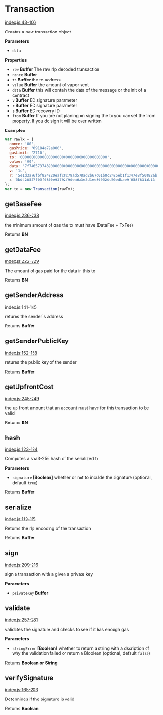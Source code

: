 # Transaction

[index.js:43-106](https://github.com/vaporyjs/vaporyjs-tx/blob/f9c943f21509f03d0834ffd4204e17da9211cd80/index.js#L43-L106 "Source code on GitHub")

Creates a new transaction object

**Parameters**

-   `data`  

**Properties**

-   `raw` **Buffer** The raw rlp decoded transaction
-   `nonce` **Buffer** 
-   `to` **Buffer** the to address
-   `value` **Buffer** the amount of vapor sent
-   `data` **Buffer** this will contain the data of the message or the init of a contract
-   `v` **Buffer** EC signature parameter
-   `r` **Buffer** EC signature parameter
-   `s` **Buffer** EC recovery ID
-   `from` **Buffer** If you are not planing on signing the tx you can set the from property. If you do sign it will be over written

**Examples**

```javascript
var rawTx = {
  nonce: '00',
  gasPrice: '09184e72a000',
  gasLimit: '2710',
  to: '0000000000000000000000000000000000000000',
  value: '00',
  data: '7f7465737432000000000000000000000000000000000000000000000000000000600057',
  v: '1c',
  r: '5e1d3a76fbf824220eafc8c79ad578ad2b67d01b0c2425eb1f1347e8f50882ab',
  s '5bd428537f05f9830e93792f90ea6a3e2d1ee84952dd96edbae9f658f831ab13'
};
var tx = new Transaction(rawTx);
```

## getBaseFee

[index.js:236-238](https://github.com/vaporyjs/vaporyjs-tx/blob/f9c943f21509f03d0834ffd4204e17da9211cd80/index.js#L236-L238 "Source code on GitHub")

the minimum amount of gas the tx must have (DataFee + TxFee)

Returns **BN** 

## getDataFee

[index.js:222-229](https://github.com/vaporyjs/vaporyjs-tx/blob/f9c943f21509f03d0834ffd4204e17da9211cd80/index.js#L222-L229 "Source code on GitHub")

The amount of gas paid for the data in this tx

Returns **BN** 

## getSenderAddress

[index.js:141-145](https://github.com/vaporyjs/vaporyjs-tx/blob/f9c943f21509f03d0834ffd4204e17da9211cd80/index.js#L141-L145 "Source code on GitHub")

returns the sender`s address

Returns **Buffer** 

## getSenderPublicKey

[index.js:152-158](https://github.com/vaporyjs/vaporyjs-tx/blob/f9c943f21509f03d0834ffd4204e17da9211cd80/index.js#L152-L158 "Source code on GitHub")

returns the public key of the sender

Returns **Buffer** 

## getUpfrontCost

[index.js:245-249](https://github.com/vaporyjs/vaporyjs-tx/blob/f9c943f21509f03d0834ffd4204e17da9211cd80/index.js#L245-L249 "Source code on GitHub")

the up front amount that an account must have for this transaction to be valid

Returns **BN** 

## hash

[index.js:123-134](https://github.com/vaporyjs/vaporyjs-tx/blob/f9c943f21509f03d0834ffd4204e17da9211cd80/index.js#L123-L134 "Source code on GitHub")

Computes a sha3-256 hash of the serialized tx

**Parameters**

-   `signature` **[Boolean]** whether or not to inculde the signature (optional, default `true`)

Returns **Buffer** 

## serialize

[index.js:113-115](https://github.com/vaporyjs/vaporyjs-tx/blob/f9c943f21509f03d0834ffd4204e17da9211cd80/index.js#L113-L115 "Source code on GitHub")

Returns the rlp encoding of the transaction

Returns **Buffer** 

## sign

[index.js:209-216](https://github.com/vaporyjs/vaporyjs-tx/blob/f9c943f21509f03d0834ffd4204e17da9211cd80/index.js#L209-L216 "Source code on GitHub")

sign a transaction with a given a private key

**Parameters**

-   `privateKey` **Buffer** 

## validate

[index.js:257-281](https://github.com/vaporyjs/vaporyjs-tx/blob/f9c943f21509f03d0834ffd4204e17da9211cd80/index.js#L257-L281 "Source code on GitHub")

validates the signature and checks to see if it has enough gas

**Parameters**

-   `stringError` **[Boolean]** whether to return a string with a dscription of why the validation failed or return a Bloolean (optional, default `false`)

Returns **Boolean or String** 

## verifySignature

[index.js:165-203](https://github.com/vaporyjs/vaporyjs-tx/blob/f9c943f21509f03d0834ffd4204e17da9211cd80/index.js#L165-L203 "Source code on GitHub")

Determines if the signature is valid

Returns **Boolean** 
